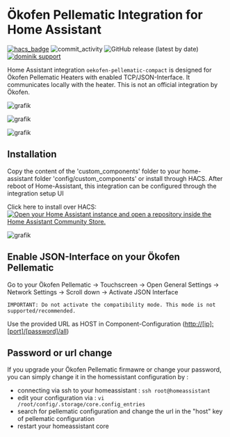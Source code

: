 # Ökofen Pellematic Integration for Home Assistant

[![hacs_badge](https://img.shields.io/badge/HACS-Default-41BDF5.svg?style=flat-square)](https://github.com/hacs/integration)
![commit_activity](https://img.shields.io/github/commit-activity/y/dominikamann/oekofen-pellematic-compact?color=brightgreen&label=Commits&style=flat-square)
![GitHub release (latest by date)](https://img.shields.io/github/v/release/dominikamann/oekofen-pellematic-compact?style=flat-square)
[![dominik support](https://img.shields.io/badge/support-me-ff5e5b?style=flat-square&logo=ko-fi)](https://github.com/sponsors/dominikamann)

Home Assistant integration `oekofen-pellematic-compact` is designed for Ökofen Pellematic Heaters with enabled TCP/JSON-Interface.
It communicates locally with the heater. This is not an official integration by Ökofen.

![grafik](https://github.com/user-attachments/assets/dbc94d82-ca22-4264-8bf6-36b373ce910b)

![grafik](https://github.com/user-attachments/assets/2800924e-7eef-47db-b73c-383a5b483a47)

![grafik](https://github.com/user-attachments/assets/eba66675-940d-4799-b475-afbf0e70f34d)

## Installation

Copy the content of the 'custom_components' folder to your home-assistant folder 'config/custom_components' or install through HACS.
After reboot of Home-Assistant, this integration can be configured through the integration setup UI

Click here to install over HACS:
[![Open your Home Assistant instance and open a repository inside the Home Assistant Community Store.](https://my.home-assistant.io/badges/hacs_repository.svg)](https://my.home-assistant.io/redirect/hacs_repository/?owner=dominikamann&repository=oekofen-pellematic-compact&category=integration)

![grafik](https://user-images.githubusercontent.com/29973737/211389542-0800d1cf-6df9-45d4-8607-5f90689a8628.png)

## Enable JSON-Interface on your Ökofen Pellematic

Go to your Ökofen Pellematic 
  -> Touchscreen -> Open General Settings -> Network Settings
    -> Scroll down -> Activate JSON Interface
    
    IMPORTANT: Do not activate the compatibility mode. This mode is not supported/recommended.

 Use the provided URL as HOST in Component-Configuration (<http://[ip]:[port]/[password]/all>)

## Password or url change

If you upgrade your Ökofen Pellematic firmawre or change your password, you can simply change it in the homessistant configuration by : 
- connecting via ssh to your homeassistant : `ssh root@homeassistant`
- edit your configuration via : `vi /root/config/.storage/core.config_entries`
- search for pellematic configuration and change the url in the "host" key of pellematic configuration
- restart your homeassistant core

